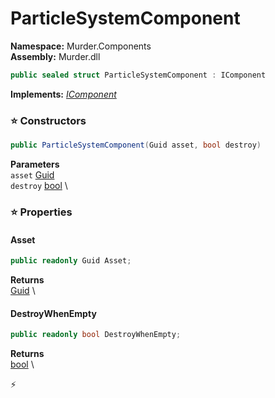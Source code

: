 # ParticleSystemComponent

**Namespace:** Murder.Components \
**Assembly:** Murder.dll

```csharp
public sealed struct ParticleSystemComponent : IComponent
```

**Implements:** _[IComponent](../..//Bang/Components/IComponent.html)_

### ⭐ Constructors
```csharp
public ParticleSystemComponent(Guid asset, bool destroy)
```

**Parameters** \
`asset` [Guid](https://learn.microsoft.com/en-us/dotnet/api/System.Guid?view=net-7.0) \
`destroy` [bool](https://learn.microsoft.com/en-us/dotnet/api/System.Boolean?view=net-7.0) \

### ⭐ Properties
#### Asset
```csharp
public readonly Guid Asset;
```

**Returns** \
[Guid](https://learn.microsoft.com/en-us/dotnet/api/System.Guid?view=net-7.0) \
#### DestroyWhenEmpty
```csharp
public readonly bool DestroyWhenEmpty;
```

**Returns** \
[bool](https://learn.microsoft.com/en-us/dotnet/api/System.Boolean?view=net-7.0) \


⚡